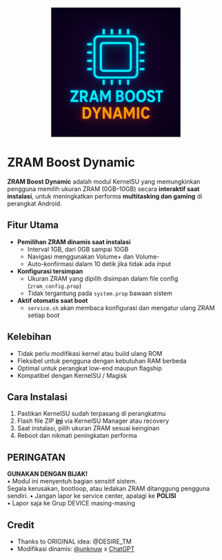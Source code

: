 <p align="center">
  <img src="logo.png" width="300" alt="ZRAM Boost Dynamic Logo">
</p>

# ZRAM Boost Dynamic

**ZRAM Boost Dynamic** adalah modul KernelSU yang memungkinkan pengguna memilih ukuran ZRAM (0GB–10GB) secara **interaktif saat instalasi**, untuk meningkatkan performa **multitasking dan gaming** di perangkat Android.

## Fitur Utama

- **Pemilihan ZRAM dinamis saat instalasi**
  - Interval 1GB, dari 0GB sampai 10GB
  - Navigasi menggunakan Volume+ dan Volume-
  - Auto-konfirmasi dalam 10 detik jika tidak ada input
- **Konfigurasi tersimpan**
  - Ukuran ZRAM yang dipilih disimpan dalam file config (`zram_config.prop`)
  - Tidak tergantung pada `system.prop` bawaan sistem
- **Aktif otomatis saat boot**
  - `service.sh` akan membaca konfigurasi dan mengatur ulang ZRAM setiap boot

## Kelebihan

- Tidak perlu modifikasi kernel atau build ulang ROM
- Fleksibel untuk pengguna dengan kebutuhan RAM berbeda
- Optimal untuk perangkat low-end maupun flagship
- Kompatibel dengan KernelSU / Magisk

## Cara Instalasi

1. Pastikan KernelSU sudah terpasang di perangkatmu
2. Flash file ZIP [**ini**](https://github.com/UNKNUW/ZRAM-Boost-Dynamic/releases/latest) via KernelSU Manager atau recovery
3. Saat instalasi, pilih ukuran ZRAM sesuai keinginan
4. Reboot dan nikmati peningkatan performa


## **PERINGATAN**

**GUNAKAN DENGAN BIJAK!**  
• Modul ini menyentuh bagian sensitif sistem.  
Segala kerusakan, bootloop, atau ledakan ZRAM ditanggung pengguna sendiri.
• Jangan lapor ke service center, apalagi ke **POLISI**  
• Lapor saja ke Grup DEVICE masing-masing 

## Credit

- Thanks to ORIGINAL idea: @DESIRE_TM
- Modifikasi dinamis: [@unknuw](https://t.me/unknuw) x [ChatGPT](https://chat.openai.com/)
